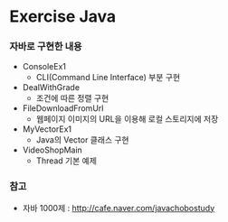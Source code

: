 # Exercise Java
### 자바로 구현한 내용
* ConsoleEx1
  * CLI(Command Line Interface) 부분 구현
* DealWithGrade
  * 조건에 따른 정렬 구현
* FileDownloadFromUrl
  * 웹페이지 이미지의 URL을 이용해 로컬 스토리지에 저장
* MyVectorEx1
  * Java의 Vector 클래스 구현
* VideoShopMain
  * Thread 기본 예제

### 참고
* 자바 1000제 : http://cafe.naver.com/javachobostudy
  
